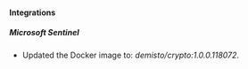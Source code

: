 
#### Integrations

##### Microsoft Sentinel

- Updated the Docker image to: *demisto/crypto:1.0.0.118072*.
